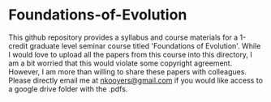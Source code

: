 # Foundations-of-Evolution

This github repository provides a syllabus and course materials for a 1-credit graduate level seminar course titled 'Foundations of Evolution'. While I would love to upload all the papers from this course into this directory, I am a bit worried that this would violate some copyright agreement. However, I am more than willing to share these papers with colleagues. Please directly email me at nkooyers@gmail.com if you would like access to a google drive folder with the .pdfs.
